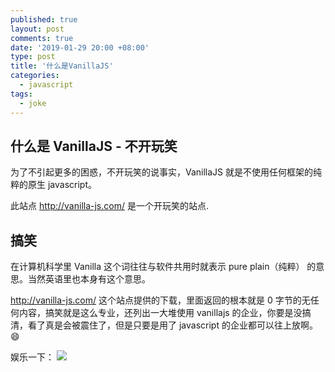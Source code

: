```yaml
---
published: true
layout: post
comments: true
date: '2019-01-29 20:00 +08:00'
type: post
title: '什么是VanillaJS'
categories:
  - javascript
tags:
  - joke
---
```


## 什么是 VanillaJS - 不开玩笑

为了不引起更多的困惑，不开玩笑的说事实，VanillaJS 就是不使用任何框架的纯粹的原生 javascript。

此站点 http://vanilla-js.com/ 是一个开玩笑的站点.

## 搞笑

在计算机科学里 Vanilla 这个词往往与软件共用时就表示 pure plain（纯粹） 的意思。当然英语里也本身有这个意思。

http://vanilla-js.com/ 这个站点提供的下载，里面返回的根本就是 0 字节的无任何内容，搞笑就是这么专业，还列出一大堆使用 vanillajs 的企业，你要是没搞清，看了真是会被震住了，但是只要是用了 javascript 的企业都可以往上放啊。😄

娱乐一下：
![](https://i.stack.imgur.com/HaQQI.png)
